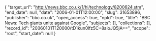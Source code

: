 {
  "target_url": "http://news.bbc.co.uk/1/hi/technology/8200624.stm", 
  "end_date": null, 
  "date": "2006-01-01T12:00:00", 
  "slug": 31653896, 
  "publisher": "bbc.co.uk", 
  "open_access": true, 
  "npld": true, 
  "title": "BBC News: Tech giants unite against Google", 
  "subjects": [], 
  "collections": [], 
  "record_id": "20060101T120000/tD1kun0lfz5C+8aioJQ5jA==", 
  "scope": "root", 
  "start_date": null
}


